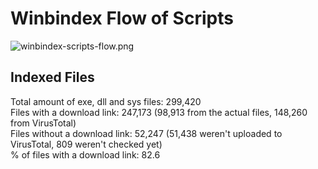 # Winbindex Flow of Scripts

![winbindex-scripts-flow.png](winbindex-scripts-flow.png)

## Indexed Files

<!--FileStats-->
Total amount of exe, dll and sys files: 299,420  
Files with a download link: 247,173 (98,913 from the actual files, 148,260 from VirusTotal)  
Files without a download link: 52,247 (51,438 weren't uploaded to VirusTotal, 809 weren't checked yet)  
% of files with a download link: 82.6  
<!--/FileStats-->
